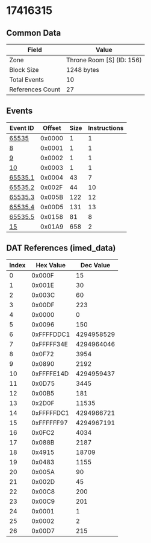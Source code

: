 # 17416315

## Common Data

| Field            | Value                     |
|------------------|---------------------------|
| Zone             | Throne Room [S] (ID: 156) |
| Block Size       | 1248 bytes                |
| Total Events     | 10                        |
| References Count | 27                        |

## Events

| Event ID                | Offset   |   Size |   Instructions |
|-------------------------|----------|--------|----------------|
| [65535](./65535.md)     | 0x0000   |      1 |              1 |
| [8](./8.md)             | 0x0001   |      1 |              1 |
| [9](./9.md)             | 0x0002   |      1 |              1 |
| [10](./10.md)           | 0x0003   |      1 |              1 |
| [65535.1](./65535.1.md) | 0x0004   |     43 |              7 |
| [65535.2](./65535.2.md) | 0x002F   |     44 |             10 |
| [65535.3](./65535.3.md) | 0x005B   |    122 |             12 |
| [65535.4](./65535.4.md) | 0x00D5   |    131 |             13 |
| [65535.5](./65535.5.md) | 0x0158   |     81 |              8 |
| [15](./15.md)           | 0x01A9   |    658 |              2 |

## DAT References (imed_data)

|   Index | Hex Value   |   Dec Value |
|---------|-------------|-------------|
|       0 | 0x000F      |          15 |
|       1 | 0x001E      |          30 |
|       2 | 0x003C      |          60 |
|       3 | 0x00DF      |         223 |
|       4 | 0x0000      |           0 |
|       5 | 0x0096      |         150 |
|       6 | 0xFFFFDDC1  |  4294958529 |
|       7 | 0xFFFFF34E  |  4294964046 |
|       8 | 0x0F72      |        3954 |
|       9 | 0x0890      |        2192 |
|      10 | 0xFFFFE14D  |  4294959437 |
|      11 | 0x0D75      |        3445 |
|      12 | 0x00B5      |         181 |
|      13 | 0x2D0F      |       11535 |
|      14 | 0xFFFFFDC1  |  4294966721 |
|      15 | 0xFFFFFF97  |  4294967191 |
|      16 | 0x0FC2      |        4034 |
|      17 | 0x088B      |        2187 |
|      18 | 0x4915      |       18709 |
|      19 | 0x0483      |        1155 |
|      20 | 0x005A      |          90 |
|      21 | 0x002D      |          45 |
|      22 | 0x00C8      |         200 |
|      23 | 0x00C9      |         201 |
|      24 | 0x0001      |           1 |
|      25 | 0x0002      |           2 |
|      26 | 0x00D7      |         215 |
